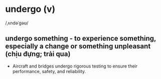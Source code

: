 # undergo (v)

/ˌʌndəˈɡəʊ/

## undergo something - to experience something, especially a change or something unpleasant (chịu đựng; trải qua)

- Aircraft and bridges undergo rigorous testing to ensure their performance, safety, and reliability.